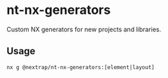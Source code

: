 # nt-nx-generators

Custom NX generators for new projects and libraries.

## Usage

`nx g @nextrap/nt-nx-generators:[element|layout]`

